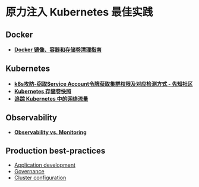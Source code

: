 原力注入 Kubernetes 最佳实践
=========================

Docker
--------
- [**Docker 镜像、容器和存储卷清理指南**](Docker/Docker_Cleanup_A_Guide_for_Clearing_Images_Containers_and_Volumes.md)

Kubernetes
--------
- [**k8s攻防-窃取Service Account令牌获取集群权限及对应检测方式 - 先知社区**](Kubernetes/K8s_attack_and_defense-stealing_SA_token.md)
- [**Kubernetes 存储卷快照**](Kubernetes/Kubernetes_Volume_Snapshots.md)
- [**追踪 Kubernetes 中的网络流量**](Kubernetes/kubernetes_network_fundamental.md)

Observability
--------
- [**Observability vs. Monitoring**](Observability/Observability%20vs.%20Monitoring.md)

Production best-practices
--------
- [Application development](application-development_cn.md)
- [Governance](governance.md)
- [Cluster configuration](configuration_cn.md)




